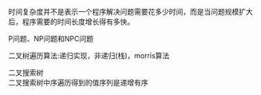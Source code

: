 时间复杂度并不是表示一个程序解决问题需要花多少时间，而是当问题规模扩大后，程序需要的时间长度增长得有多快。  

P问题、NP问题和NPC问题  


二叉树遍历算法:递归实现，非递归(栈)，morris算法  

二叉搜索树  
二叉搜索树中序遍历得到的值序列是递增有序
